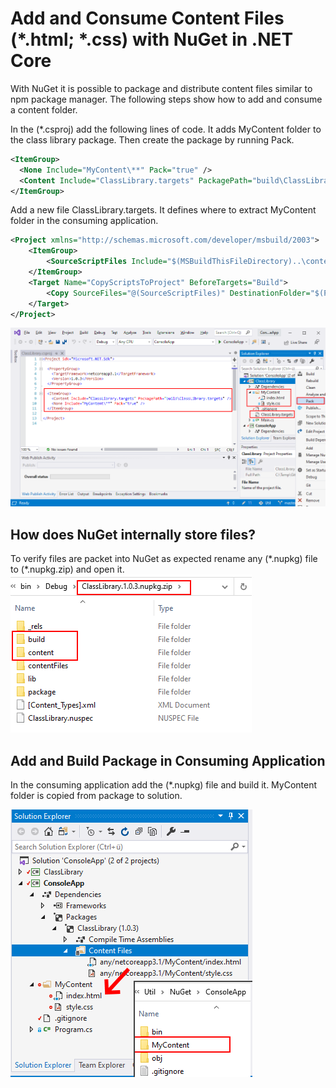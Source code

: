 # Add and Consume Content Files (&ast;.html; &ast;.css) with NuGet in .NET Core
With NuGet it is possible to package and distribute content files similar to npm package manager. The following steps show how to add and consume a content folder.

In the (&ast;.csproj) add the following lines of code. It adds MyContent folder to the class library package. Then create the package by running Pack.

```xml
<ItemGroup>
  <None Include="MyContent\**" Pack="true" />
  <Content Include="ClassLibrary.targets" PackagePath="build\ClassLibrary.targets" />
</ItemGroup>
```

Add a new file ClassLibrary.targets. It defines where to extract MyContent folder in the consuming application.

```xml
<Project xmlns="http://schemas.microsoft.com/developer/msbuild/2003">
    <ItemGroup>
        <SourceScriptFiles Include="$(MSBuildThisFileDirectory)..\content\**" />
    </ItemGroup>
    <Target Name="CopyScriptsToProject" BeforeTargets="Build">
        <Copy SourceFiles="@(SourceScriptFiles)" DestinationFolder="$(ProjectDir)MyContent\" />
    </Target>
</Project>
```

![Add content folder to NuGet](Doc/NuGetPackage.png)

## How does NuGet internally store files?
To verify files are packet into NuGet as expected rename any (&ast;.nupkg) file to (&ast;.nupkg.zip) and open it.
![Unzip NuGet package](Doc/NuGetZip.png)

## Add and Build Package in Consuming Application
In the consuming application add the (&ast;.nupkg) file and build it. MyContent folder is copied from package to solution.

![Consuming application with content folder from NuGet package in build output folder](Doc/BuildOutput.png)
